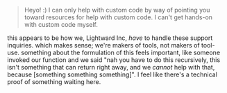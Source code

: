 > Heyo! :) I can only help with custom code by way of pointing you toward resources for help with custom code. I can't get hands-on with custom code myself.

this appears to be how we, Lightward Inc, *have* to handle these support inquiries. which makes sense; we're makers of tools, not makers of tool-use. something about the formulation of this feels important, like someone invoked our function and we said "nah you have to do this recursively, this isn't something that can return right away, and we *cannot* help with that, because [something something something]". I feel like there's a technical proof of something waiting here.

